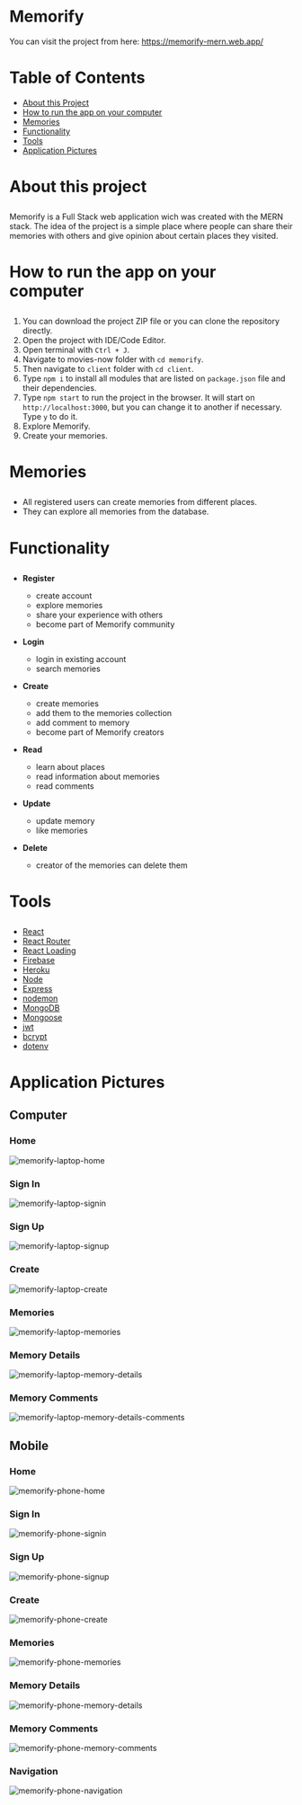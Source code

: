 # Memorify

You can visit the project from here: https://memorify-mern.web.app/

# Table of Contents
  - <a href="#about">About this Project</a>
  - <a href="#howtorun">How to run the app on your computer</a>
  - <a href="#memories">Memories</a>
  - <a href="#functionality">Functionality</a>
  - <a href="#tools">Tools</a>
  - <a href="#applicationpictures">Application Pictures</a>

# <p id="about">About this project</p>

Memorify is a Full Stack web application wich was created with the MERN stack. The idea of the project is a simple place where people can share their memories with others and give opinion about certain places they visited.

# <p id="howtorun">How to run the app on your computer</p>

1. You can download the project ZIP file or you can clone the repository directly.
2. Open the project with IDE/Code Editor.
3. Open terminal with `Ctrl + J`.
4. Navigate to movies-now folder with `cd memorify`.
4. Then navigate to `client` folder with `cd client`.
5. Type `npm i` to install all modules that are listed on `package.json` file and their dependencies.
6. Type `npm start` to run the project in the browser. It will start on `http://localhost:3000`, but you can change it to another if necessary. Type `y` to do it.
7. Explore Memorify.
8. Create your memories.

# <p id="memories">Memories</p>

- All registered users can create memories from different places.
- They can explore all memories from the database.

# <p id="functionality">Functionality</p>

- <strong>Register</strong>
  - create account
  - explore memories
  - share your experience with others
  - become part of Memorify community

- <strong>Login</strong>
  - login in existing account
  - search memories

- <strong>Create</strong>
  - create memories
  - add them to the memories collection
  - add comment to memory
  - become part of Memorify creators

- <strong>Read</strong>
    - learn about places
    - read information about memories
    - read comments

- <strong>Update</strong>
    - update memory
    - like memories

- <strong>Delete</strong>
    - creator of the memories can delete them

# <p id="tools">Tools</p>

 - <a href="https://reactjs.org/">React</a>
  - <a href="https://reactrouter.com/">React Router</a>
  - <a href="https://www.npmjs.com/package/react-loading">React Loading</a>
  - <a href="https://firebase.google.com/">Firebase</a>
  - <a href="https://www.heroku.com/">Heroku</a>
  - <a href="https://nodejs.org/en/">Node</a>
  - <a href="https://expressjs.com/">Express</a>
  - <a href="https://www.npmjs.com/package/nodemon">nodemon</a>
  - <a href="https://www.mongodb.com/">MongoDB</a>
  - <a href="https://mongoosejs.com/">Mongoose</a>
  - <a href="https://jwt.io/">jwt</a>
  - <a href="https://www.npmjs.com/package/bcrypt">bcrypt</a>
  - <a href="https://www.npmjs.com/package/dotenv">dotenv</a>
  
# <p id="applicationpictures">Application Pictures</p>

## Computer

### Home 
![memorify-laptop-home](https://user-images.githubusercontent.com/95768526/184531707-0642d186-e0dc-42da-956a-c4487fd4596e.png)

### Sign In
![memorify-laptop-signin](https://user-images.githubusercontent.com/95768526/184531741-9dc483f4-bbac-46c6-bd24-f15656338dbb.png)

### Sign Up
![memorify-laptop-signup](https://user-images.githubusercontent.com/95768526/184531746-456bc37a-aa42-47c2-9db9-069501c6bdff.png)

### Create
![memorify-laptop-create](https://user-images.githubusercontent.com/95768526/184532057-cf7d4076-ad04-4a69-a3ee-b801969fdbf5.png)

### Memories
![memorify-laptop-memories](https://user-images.githubusercontent.com/95768526/184531715-b1f23518-ea65-4c07-b293-2e029b8b5587.png)

### Memory Details
![memorify-laptop-memory-details](https://user-images.githubusercontent.com/95768526/184531722-b5feca92-4cf3-4eec-afd7-2f3d176dd550.png)

### Memory Comments
![memorify-laptop-memory-details-comments](https://user-images.githubusercontent.com/95768526/184531731-45bcc573-21cd-47f9-8f94-727028d96950.png)

## Mobile

### Home
![memorify-phone-home](https://user-images.githubusercontent.com/95768526/184531932-1632923b-fc2a-4452-9274-a72466be35d3.png)

### Sign In
![memorify-phone-signin](https://user-images.githubusercontent.com/95768526/184531937-49c6265b-0289-4b5b-87bd-a57f1458207a.png)

### Sign Up
![memorify-phone-signup](https://user-images.githubusercontent.com/95768526/184531940-138d630d-01a2-4c46-9674-418205928971.png)

### Create
![memorify-phone-create](https://user-images.githubusercontent.com/95768526/184531946-4a2daa74-d411-424a-be9d-58d5d8044390.png)

### Memories
![memorify-phone-memories](https://user-images.githubusercontent.com/95768526/184531952-0f8edc2d-b5b8-423a-813a-0a8c022a0af1.png)

### Memory Details
![memorify-phone-memory-details](https://user-images.githubusercontent.com/95768526/184531968-5cde6db1-1afe-4fbe-b073-8e320ac8180b.png)

### Memory Comments
![memorify-phone-memory-comments](https://user-images.githubusercontent.com/95768526/184531975-1ffa0817-9be3-45d6-a7ea-636df035a1f2.png)

### Navigation
![memorify-phone-navigation](https://user-images.githubusercontent.com/95768526/184532015-1fe719b7-d400-4b4e-866a-85304464ff25.png)
